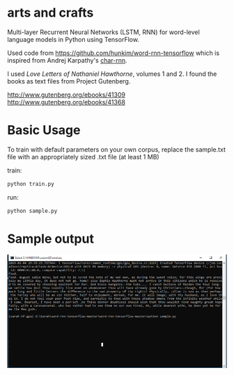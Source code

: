# arts and crafts

Multi-layer Recurrent Neural Networks (LSTM, RNN) for word-level language models in Python using TensorFlow.

Used code from https://github.com/hunkim/word-rnn-tensorflow which is inspired from Andrej Karpathy's [char-rnn](https://github.com/karpathy/char-rnn).


I used *Love Letters of Nathaniel Hawthorne*, volumes 1 and 2. I found the books as text files from Project Gutenberg. 

http://www.gutenberg.org/ebooks/41309
http://www.gutenberg.org/ebooks/41368


# Basic Usage
To train with default parameters on your own corpus, 
replace the sample.txt file with an appropriately sized .txt file (at least 1 MB) 


train:
```bash
python train.py
```
run:
```bash
python sample.py
```

# Sample output

![alt text](https://github.com/sarahmfrost/artsandcrafts/blob/master/rnn_image1.PNG)

